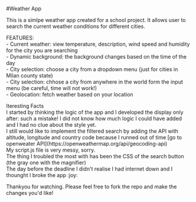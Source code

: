 #Weather App

<p>This is a simlpe weather app created for a school project. It allows user to search the current weather conditions for different cities.</p>

<p>
  FEATURES: <br>
  - Current weather: view temperature, description, wind speed and humidity for the city you are searching <br>
  - Dynamic background: the background changes based on the time of the day <br>
  - City selection: choose a city from a dropdown menu (just for cities in Milan county state) <br>
  - City selection: chhose a city from anywhere in the world form the input menu (be careful, time will not work!) <br>
  - Geolocation: fetch weather based on your location <br>
</p>

<p>
  Iteresting Facts <br>
  I started by thinking the logic of the app and I developed the display only after: such a mistake! I did not know how much logic I could have added and I had no clue about the style yet. <br>
  I still would like to implement the filtered search by adding the API with altitude, longitude and country code because I runned out of time [go to openweater API](https://openweathermap.org/api/geocoding-api) <br>
  My script.js file is very messy, sorry. <br>
  The thing I troubled the most with has been the CSS of the search button (the gray one with the magnifier) <br> 
  The day before the deadline I didn't realise I had internet down and I thounght I broke the app :joy:
</p>

<p>Thankyou for watching. Please feel free to fork the repo and make the changes you'd like! </p>
